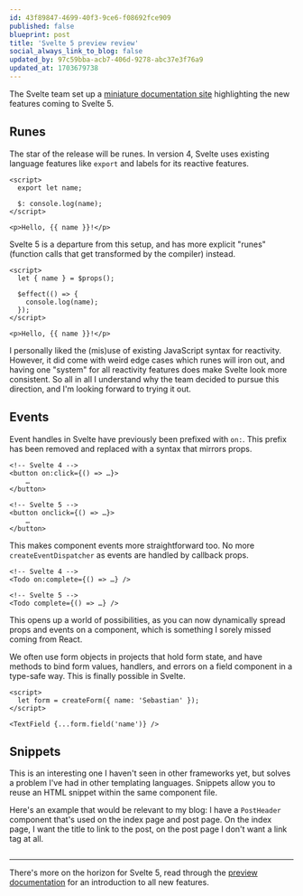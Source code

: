 ```yaml
---
id: 43f89847-4699-40f3-9ce6-f08692fce909
published: false
blueprint: post
title: 'Svelte 5 preview review'
social_always_link_to_blog: false
updated_by: 97c59bba-acb7-406d-9278-abc37e3f76a9
updated_at: 1703679738
---
```

The Svelte team set up a [miniature documentation site](https://svelte-5-preview.vercel.app/docs) highlighting the new features coming to Svelte 5.

## Runes

The star of the release will be runes. In version 4, Svelte uses existing language features like `export` and labels for its reactive features.

```svelte
<script>
  export let name;
  
  $: console.log(name);
</script>

<p>Hello, {{ name }}!</p>
```

Svelte 5 is a departure from this setup, and has more explicit "runes" (function calls that get transformed by the compiler) instead.

```svelte
<script>
  let { name } = $props();
  
  $effect(() => {
    console.log(name);
  });
</script>

<p>Hello, {{ name }}!</p>
```

I personally liked the (mis)use of existing JavaScript syntax for reactivity. However, it did come with weird edge cases which runes will iron out, and having one "system" for all reactivity features does make Svelte look more consistent. So all in all I understand why the team decided to pursue this direction, and I'm looking forward to trying it out.

## Events

Event handles in Svelte have previously been prefixed with `on:`. This prefix has been removed and replaced with a syntax that mirrors props.


```svelte
<!-- Svelte 4 -->
<button on:click={() => …}>
	…
</button>

<!-- Svelte 5 -->
<button onclick={() => …}>
	…
</button>
```

This makes component events more straightforward too. No more `createEventDispatcher` as events are handled by callback props.

```svelte
<!-- Svelte 4 -->
<Todo on:complete={() => …} />

<!-- Svelte 5 -->
<Todo complete={() => …} />
```

This opens up a world of possibilities, as you can now dynamically spread props and events on a component, which is something I sorely missed coming from React.

We often use form objects in projects that hold form state, and have methods to bind form values, handlers, and errors on a field component in a type-safe way. This is finally possible in Svelte.

```svelte
<script>
  let form = createForm({ name: 'Sebastian' });
</script>

<TextField {...form.field('name')} />
```

## Snippets

This is an interesting one I haven't seen in other frameworks yet, but solves a problem I've had in other templating languages. Snippets allow you to reuse an HTML snippet within the same component file.

Here's an example that would be relevant to my blog: I have a `PostHeader` component that's used on the index page and post page. On the index page, I want the title to link to the post, on the post page I don't want a link tag at all.

```svelte

```


---

There's more on the horizon for Svelte 5, read through the [preview documentation](https://svelte-5-preview.vercel.app/docs) for an introduction to all new features.